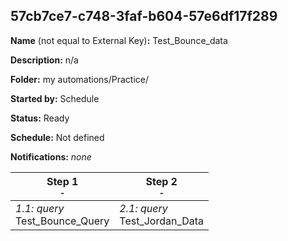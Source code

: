 ## 57cb7ce7-c748-3faf-b604-57e6df17f289

**Name** (not equal to External Key)**:** Test_Bounce_data

**Description:** n/a

**Folder:** my automations/Practice/

**Started by:** Schedule

**Status:** Ready

**Schedule:** Not defined

**Notifications:** _none_


| Step 1<br>_<small>-</small>_ | Step 2<br>_<small>-</small>_ |
| --- | --- |
| _1.1: query_<br>Test_Bounce_Query | _2.1: query_<br>Test_Jordan_Data |
